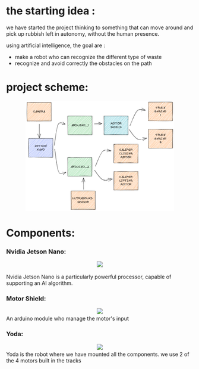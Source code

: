 # the starting idea : 

we have started the project thinking to something that can move around and pick up rubbish left in autonomy, without the human presence.

using artificial intelligence, the goal are : 
- make a robot who can recognize the different type of waste
- recognize and avoid correctly the obstacles on the path

# project scheme:

<div align="center">
    <img src="immagini_readme/component scheme.png" width="400">
</div>

# Components:

### Nvidia Jetson Nano:
<div align="center">
     <img src="immagini_readme/jetson_nano_scatola.jpg" width="300">
</div>

Nvidia Jetson Nano is a particularly powerful processor, capable of supporting an AI algorithm.


### Motor Shield:
<div align="center">
  <img src="immagini_readme/motor_shield.jpg" width="300">
</div>
<div>
    An arduino module who manage the motor's input
</div>

### Yoda:
<div align="center">
    <img src="immagini_readme/robot.jpg" width="300">
</div>
<div>
    Yoda is the robot where we have mounted all the components. we use 2 of the 4 motors built in the tracks
</div>
 

